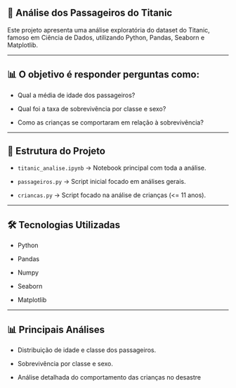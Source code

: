 ## 🚢 Análise dos Passageiros do Titanic

Este projeto apresenta uma análise exploratória do dataset do Titanic, famoso em Ciência de Dados, utilizando Python, Pandas, Seaborn e Matplotlib.

---
## 📊 O objetivo é responder perguntas como:

- Qual a média de idade dos passageiros?

- Qual foi a taxa de sobrevivência por classe e sexo?

- Como as crianças se comportaram em relação à sobrevivência?
---
## 📂 Estrutura do Projeto

- ```titanic_analise.ipynb``` → Notebook principal com toda a análise.

- ```passageiros.py``` → Script inicial focado em análises gerais.

- ```criancas.py``` → Script focado na análise de crianças (<= 11 anos).

---
## 🛠️ Tecnologias Utilizadas

- Python 

- Pandas

- Numpy

- Seaborn

- Matplotlib
---
## 📊 Principais Análises

- Distribuição de idade e classe dos passageiros.

- Sobrevivência por classe e sexo.

- Análise detalhada do comportamento das crianças no desastre